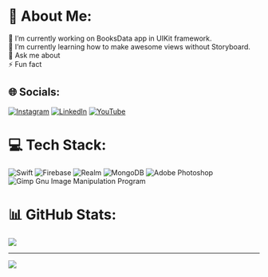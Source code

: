 # 💫 About Me:
🔭 I’m currently working on BooksData app in UIKit framework.<br>🌱 I’m currently learning how to make awesome views without Storyboard.<br>💬 Ask me about <br>⚡ Fun fact


## 🌐 Socials:
[![Instagram](https://img.shields.io/badge/Instagram-%23E4405F.svg?logo=Instagram&logoColor=white)](https://instagram.com/sebakodzi) [![LinkedIn](https://img.shields.io/badge/LinkedIn-%230077B5.svg?logo=linkedin&logoColor=white)](https://linkedin.com/in/sebastian-hajduk) [![YouTube](https://img.shields.io/badge/YouTube-%23FF0000.svg?logo=YouTube&logoColor=white)](https://youtube.com/c/UCJoc1y_BpuumGXa0gP4upPQ) 

# 💻 Tech Stack:
![Swift](https://img.shields.io/badge/swift-F54A2A?style=for-the-badge&logo=swift&logoColor=white) ![Firebase](https://img.shields.io/badge/firebase-%23039BE5.svg?style=for-the-badge&logo=firebase) ![Realm](https://img.shields.io/badge/Realm-39477F?style=for-the-badge&logo=realm&logoColor=white) ![MongoDB](https://img.shields.io/badge/MongoDB-%234ea94b.svg?style=for-the-badge&logo=mongodb&logoColor=white) ![Adobe Photoshop](https://img.shields.io/badge/adobephotoshop-%2331A8FF.svg?style=for-the-badge&logo=adobephotoshop&logoColor=white) ![Gimp Gnu Image Manipulation Program](https://img.shields.io/badge/Gimp-657D8B?style=for-the-badge&logo=gimp&logoColor=FFFFFF)

# 📊 GitHub Stats:
![](https://github-readme-stats.vercel.app/api/top-langs/?username=sebahajduk&theme=dark&hide_border=false&include_all_commits=false&count_private=false&layout=compact)

---
[![](https://visitcount.itsvg.in/api?id=sebahajduk&icon=1&color=0)](https://visitcount.itsvg.in)
